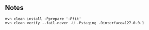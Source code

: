 ## Notes

```
mvn clean install -Pprepare '-P!it'
mvn clean verify --fail-never -U -Pstaging -Dinterface=127.0.0.1
```
